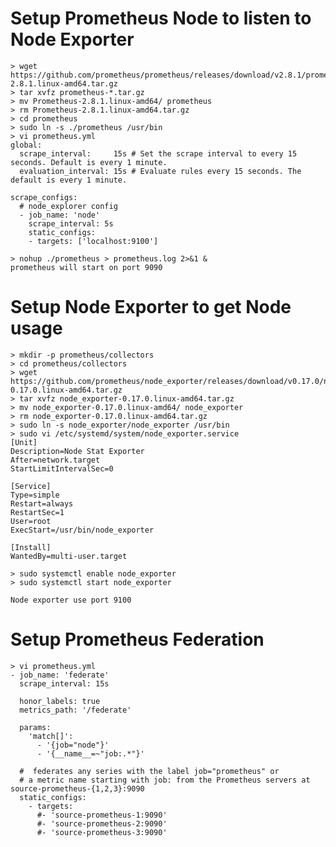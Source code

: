 
# Setup Prometheus Node to listen to Node Exporter
    
    
    > wget https://github.com/prometheus/prometheus/releases/download/v2.8.1/prometheus-2.8.1.linux-amd64.tar.gz
    > tar xvfz prometheus-*.tar.gz
    > mv Prometheus-2.8.1.linux-amd64/ prometheus
    > rm Prometheus-2.8.1.linux-amd64.tar.gz
    > cd prometheus
    > sudo ln -s ./prometheus /usr/bin
    > vi prometheus.yml 
    global:
      scrape_interval:     15s # Set the scrape interval to every 15 seconds. Default is every 1 minute.
      evaluation_interval: 15s # Evaluate rules every 15 seconds. The default is every 1 minute.

    scrape_configs:
      # node_explorer config
      - job_name: 'node'
        scrape_interval: 5s
        static_configs:
        - targets: ['localhost:9100']
        
    > nohup ./prometheus > prometheus.log 2>&1 &
    prometheus will start on port 9090
        
# Setup Node Exporter to get Node usage


    > mkdir -p prometheus/collectors
    > cd prometheus/collectors
    > wget https://github.com/prometheus/node_exporter/releases/download/v0.17.0/node_exporter-0.17.0.linux-amd64.tar.gz
    > tar xvfz node_exporter-0.17.0.linux-amd64.tar.gz 
    > mv node_exporter-0.17.0.linux-amd64/ node_exporter
    > rm node_exporter-0.17.0.linux-amd64.tar.gz 
    > sudo ln -s node_exporter/node_exporter /usr/bin
    > sudo vi /etc/systemd/system/node_exporter.service
    [Unit]
    Description=Node Stat Exporter
    After=network.target
    StartLimitIntervalSec=0

    [Service]
    Type=simple
    Restart=always
    RestartSec=1
    User=root
    ExecStart=/usr/bin/node_exporter

    [Install]
    WantedBy=multi-user.target
    
    > sudo systemctl enable node_exporter
    > sudo systemctl start node_exporter

    Node exporter use port 9100
    
    
# Setup Prometheus Federation

    > vi prometheus.yml 
    - job_name: 'federate'
      scrape_interval: 15s

      honor_labels: true
      metrics_path: '/federate'

      params:
        'match[]':
          - '{job="node"}'
          - '{__name__=~"job:.*"}'
  
      #  federates any series with the label job="prometheus" or 
      # a metric name starting with job: from the Prometheus servers at source-prometheus-{1,2,3}:9090
      static_configs:
        - targets:
          #- 'source-prometheus-1:9090'
          #- 'source-prometheus-2:9090'
          #- 'source-prometheus-3:9090'

